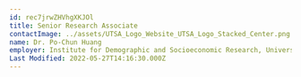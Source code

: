 ```yaml
---
id: rec7jrwZHVhgXKJOl
title: Senior Research Associate
contactImage: ../assets/UTSA_Logo_Website_UTSA_Logo_Stacked_Center.png
name: Dr. Po-Chun Huang
employer: Institute for Demographic and Socioeconomic Research, University of Texas
Last Modified: 2022-05-27T14:16:30.000Z
---
```


